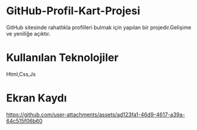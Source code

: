 # GitHub-Profil-Kart-Projesi

GitHub sitesinde rahatlıkla profilleri bulmak için yapılan bir projedir.Gelişime ve yeniliğe açıktır.


# Kullanılan Teknolojiler 
Html,Css,Js

# Ekran Kaydı



https://github.com/user-attachments/assets/ad123fa1-46d9-4617-a39a-64c515f06b60

